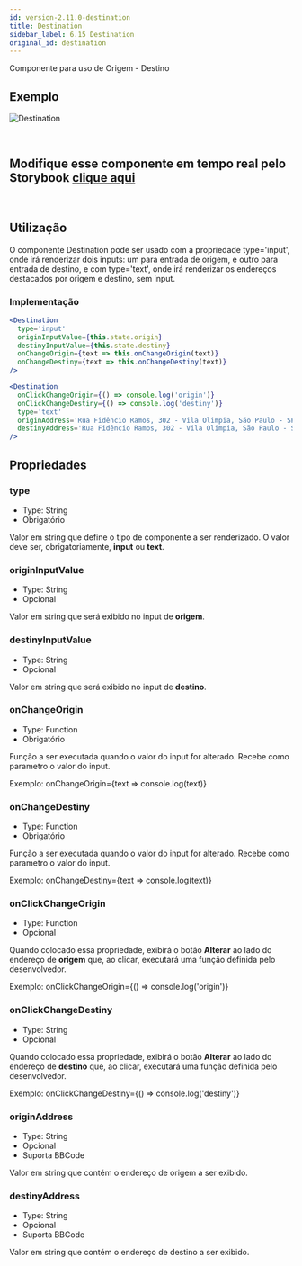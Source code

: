 ```yaml
---
id: version-2.11.0-destination
title: Destination
sidebar_label: 6.15 Destination
original_id: destination
---
```


Componente para uso de Origem - Destino

## Exemplo

![Destination](assets/images_components/v2.0.0/destination.png)

<br>

## Modifique esse componente em tempo real pelo Storybook [clique aqui](https://ame-miniapp-components.calindra.com.br/storybook/?path=/story/intera%C3%A7%C3%B5es-destination--input)

<br>

## Utilização

O componente Destination pode ser usado com a propriedade type='input', onde irá renderizar dois inputs: um para entrada de origem, e outro para entrada de destino, e com type='text', onde irá renderizar os endereços destacados por origem e destino, sem input.

### Implementação

```jsx harmony
<Destination
  type='input'
  originInputValue={this.state.origin}
  destinyInputValue={this.state.destiny}
  onChangeOrigin={text => this.onChangeOrigin(text)}
  onChangeDestiny={text => this.onChangeDestiny(text)}
/>

<Destination
  onClickChangeOrigin={() => console.log('origin')}
  onClickChangeDestiny={() => console.log('destiny')}
  type='text'
  originAddress='Rua Fidêncio Ramos, 302 - Vila Olimpia, São Paulo - SP, 04551-010'
  destinyAddress='Rua Fidêncio Ramos, 302 - Vila Olimpia, São Paulo - SP, 04551-010'
/>
```

## Propriedades

### type

- Type: String
- Obrigatório

Valor em string que define o tipo de componente a ser renderizado. O valor deve ser, obrigatoriamente, **input** ou **text**.

### originInputValue

- Type: String
- Opcional

Valor em string que será exibido no input de **origem**.

### destinyInputValue

- Type: String
- Opcional

Valor em string que será exibido no input de **destino**.

### onChangeOrigin

- Type: Function
- Obrigatório

Função a ser executada quando o valor do input for alterado. Recebe como parametro o valor do input.

Exemplo:
onChangeOrigin={text => console.log(text)}

### onChangeDestiny

- Type: Function
- Obrigatório

Função a ser executada quando o valor do input for alterado. Recebe como parametro o valor do input.

Exemplo:
onChangeDestiny={text => console.log(text)}

### onClickChangeOrigin

- Type: Function
- Opcional

Quando colocado essa propriedade, exibirá o botão **Alterar** ao lado do endereço de **origem** que, ao clicar, executará uma função definida pelo desenvolvedor.

Exemplo:
onClickChangeOrigin={() => console.log('origin')}

### onClickChangeDestiny

- Type: String
- Opcional

Quando colocado essa propriedade, exibirá o botão **Alterar** ao lado do endereço de **destino** que, ao clicar, executará uma função definida pelo desenvolvedor.

Exemplo:
onClickChangeDestiny={() => console.log('destiny')}

### originAddress

- Type: String
- Opcional
- Suporta BBCode

Valor em string que contém o endereço de origem a ser exibido.

### destinyAddress

- Type: String
- Opcional
- Suporta BBCode

Valor em string que contém o endereço de destino a ser exibido.
